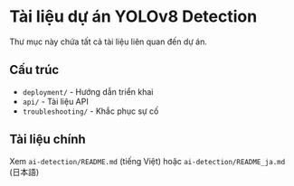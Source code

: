 # Tài liệu dự án YOLOv8 Detection

Thư mục này chứa tất cả tài liệu liên quan đến dự án.

## Cấu trúc

- `deployment/` - Hướng dẫn triển khai
- `api/` - Tài liệu API
- `troubleshooting/` - Khắc phục sự cố

## Tài liệu chính

Xem `ai-detection/README.md` (tiếng Việt) hoặc `ai-detection/README_ja.md` (日本語)
